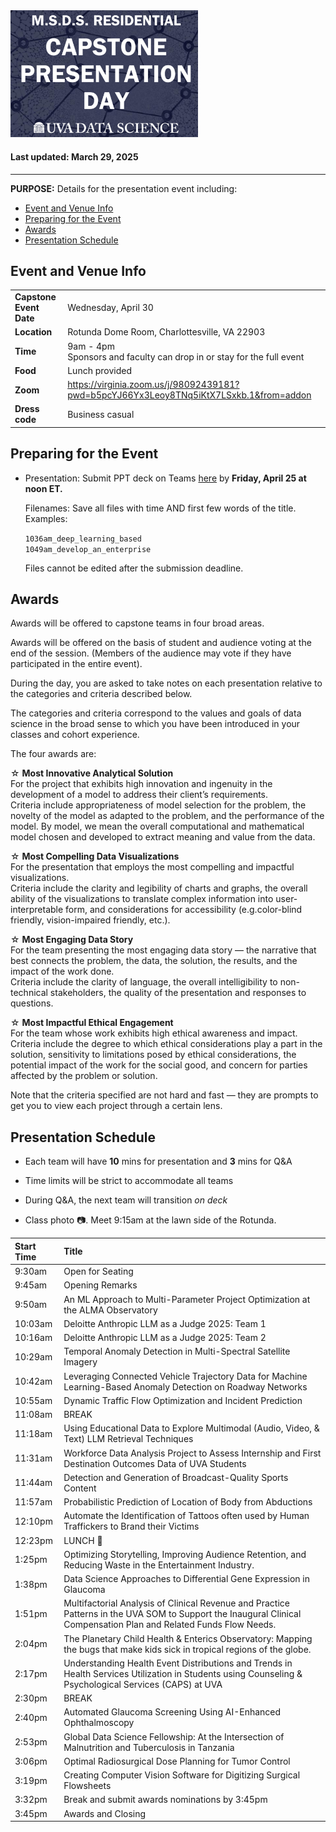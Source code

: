 
<img src="https://github.com/UVADS/ds6013/blob/main/capstone_day.png" width="300"/>

#### Last updated: March 29, 2025

---

**PURPOSE:** Details for the presentation event including:

- [Event and Venue Info](#event-and-venue-info)
- [Preparing for the Event](#preparing-for-the-event)
- [Awards](#awards)
- [Presentation Schedule](#presentation-schedule)

## Event and Venue Info
|   |   | 
|---|---|
| **Capstone Event Date**   |  Wednesday, April 30 | 
| **Location**   |  Rotunda Dome Room, Charlottesville, VA 22903 | 
| **Time**  |  9am - 4pm <br> Sponsors and faculty can drop in or stay for the full event |
|**Food** | Lunch provided |
| **Zoom**  | https://virginia.zoom.us/j/98092439181?pwd=b5pcYJ66Yx3Leoy8TNq5iKtX7LSxkb.1&from=addon |
| **Dress code**  |  Business casual |


## Preparing for the Event

- Presentation: Submit PPT deck on Teams [here](https://myuva.sharepoint.com/:f:/r/sites/CapstoneDayMay2023/Shared%20Documents/General/2025/Capstone%20Presentation%20slides?csf=1&web=1&e=3NoBKK) by **Friday, April 25 at noon ET.**


  Filenames: Save all files with time AND first few words of the title.  
  Examples: 

  ```1036am_deep_learning_based```  
  ```1049am_develop_an_enterprise```

  Files cannot be edited after the submission deadline.

## Awards

Awards will be offered to capstone teams in four broad areas. 

Awards will be offered on the basis of student and audience voting at the end of the session. (Members of the audience may vote if they have participated in the entire event). 

During the day, you are asked to take notes on each presentation relative to the categories and criteria described below. 

The categories and criteria correspond to the values and goals of data science in the broad sense to which you have been introduced in your classes and cohort experience. 

The four awards are: 

☆ **Most Innovative Analytical Solution**    
For the project that exhibits high innovation and ingenuity in the development of a model to address their client’s requirements.  
Criteria include appropriateness of model selection for the problem, the novelty of the model as adapted to the problem, and the performance of the model. By model, we mean the overall computational and mathematical model chosen and developed to extract meaning and value from the data. 

☆ **Most Compelling Data Visualizations**  
For the presentation that employs the most compelling and impactful visualizations.  
Criteria include the clarity and legibility of charts and graphs, the overall ability of the visualizations to translate complex information into user-interpretable form, and considerations for accessibility (e.g.color-blind friendly, vision-impaired friendly, etc.). 

☆ **Most Engaging Data Story**  
For the team presenting the most engaging data story — the narrative that best connects the problem, the data, the solution, the results, and the impact of the work done.  
Criteria include the clarity of language, the overall intelligibility to non-technical stakeholders, the quality of the presentation and responses to questions. 

☆ **Most Impactful Ethical Engagement**  
For the team whose work exhibits high ethical awareness and impact.  
Criteria include the degree to which ethical considerations play a part in the solution, sensitivity to limitations posed by ethical considerations, the potential impact of the work for the social good, and concern for parties affected by the problem or solution. 

Note that the criteria specified are not hard and fast — they are prompts to get you to view each project through a certain lens. 

## Presentation Schedule

- Each team will have **10** mins for presentation and **3** mins for Q&A
- Time limits will be strict to accommodate all teams
- During Q&A, the next team will transition *on deck*

- Class photo :camera:. Meet 9:15am at the lawn side of the Rotunda.

| Start Time | Title |
|:---|:---|
| 9:30am | Open for Seating |
| 9:45am | Opening Remarks |
| 9:50am | An ML Approach to Multi-Parameter Project Optimization at the ALMA Observatory |
| 10:03am | Deloitte Anthropic LLM as a Judge 2025: Team 1  |
| 10:16am | Deloitte Anthropic LLM as a Judge 2025: Team 2 |
| 10:29am | Temporal Anomaly Detection in Multi-Spectral Satellite Imagery |
| 10:42am | Leveraging Connected Vehicle Trajectory Data for Machine Learning-Based Anomaly Detection on Roadway Networks |
| 10:55am | Dynamic Traffic Flow Optimization and Incident Prediction |
| 11:08am | BREAK |
| 11:18am | Using Educational Data to Explore Multimodal (Audio, Video, & Text) LLM Retrieval Techniques |
| 11:31am | Workforce Data Analysis Project to Assess Internship and First Destination Outcomes Data of UVA Students |
| 11:44am | Detection and Generation of Broadcast-Quality Sports Content |
| 11:57am | Probabilistic Prediction of Location of Body from Abductions |
| 12:10pm | Automate the Identification of Tattoos often used by Human Traffickers to Brand their Victims | 
| 12:23pm | LUNCH :sandwich: | 
| 1:25pm | Optimizing Storytelling, Improving Audience Retention, and Reducing Waste in the Entertainment Industry. | 
| 1:38pm | Data Science Approaches to Differential Gene Expression in Glaucoma | 
| 1:51pm | Multifactorial Analysis of Clinical Revenue and Practice Patterns in the UVA SOM to Support the Inaugural Clinical Compensation Plan and Related Funds Flow Needs. | 
| 2:04pm | The Planetary Child Health & Enterics Observatory: Mapping the bugs that make kids sick in tropical regions of the globe. | 
| 2:17pm | Understanding Health Event Distributions and Trends in Health Services Utilization in Students using Counseling & Psychological Services (CAPS) at UVA | 
| 2:30pm | BREAK | 
| 2:40pm | Automated Glaucoma Screening Using AI-Enhanced Ophthalmoscopy | 
| 2:53pm | Global Data Science Fellowship: At the Intersection of Malnutrition and Tuberculosis in Tanzania | 
| 3:06pm | Optimal Radiosurgical Dose Planning for Tumor Control | 
| 3:19pm | Creating Computer Vision Software for Digitizing Surgical Flowsheets | 
| 3:32pm | Break and submit awards nominations by 3:45pm | 
| 3:45pm | Awards and Closing | 



